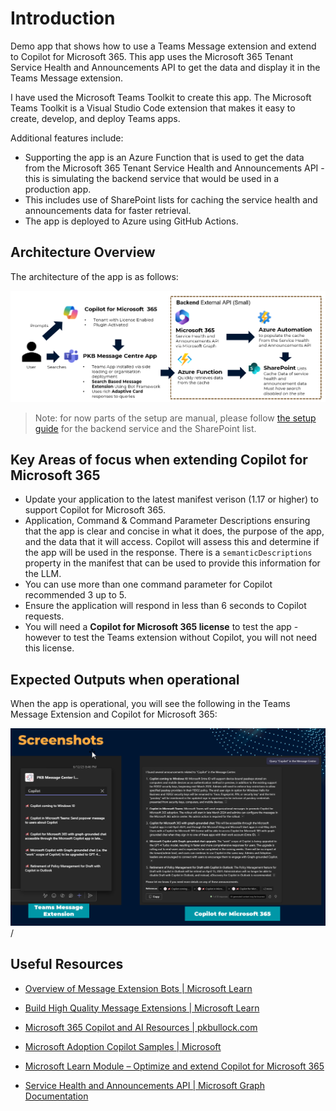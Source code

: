 # Introduction

Demo app that shows how to use a Teams Message extension and extend to Copilot for Microsoft 365. This app uses the Microsoft 365 Tenant Service Health and Announcements API to get the data and display it in the Teams Message extension.

I have used the Microsoft Teams Toolkit to create this app. The Microsoft Teams Toolkit is a Visual Studio Code extension that makes it easy to create, develop, and deploy Teams apps.


Additional features include:

- Supporting the app is an Azure Function that is used to get the data from the Microsoft 365 Tenant Service Health and Announcements API - this is simulating the backend service that would be used in a production app.
- This includes use of SharePoint lists for caching the service health and announcements data for faster retrieval.
- The app is deployed to Azure using GitHub Actions.

## Architecture Overview

The architecture of the app is as follows:

![Architecture Diagram of the App](./docs/assets/architecture.png)

> Note: for now parts of the setup are manual, please follow [the setup guide](docs/setup.md) for the backend service and the SharePoint list.

## Key Areas of focus when extending Copilot for Microsoft 365

- Update your application to the latest manifest verison (1.17 or higher) to support Copilot for Microsoft 365.
- Application, Command & Command Parameter Descriptions ensuring that the app is clear and concise in what it does, the purpose of the app, and the data that it will access. Copilot will assess this and determine if the app will be used in the response. There is a `semanticDescriptions` property in the manifest that can be used to provide this information for the LLM.
- You can use more than one command parameter for Copilot recommended 3 up to 5.
- Ensure the application will respond in less than 6 seconds to Copilot requests.
- You will need a **Copilot for Microsoft 365 license** to test the app - however to test the Teams extension without Copilot, you will not need this license.

## Expected Outputs when operational

When the app is operational, you will see the following in the Teams Message Extension and Copilot for Microsoft 365:

![Teams Message Extension & Copilot Output Example](./docs/assets/output-example.png)/

## Useful Resources

- [Overview of Message Extension Bots | Microsoft Learn](https://learn.microsoft.com/en-us/microsoft-365-copilot/extensibility/overview-message-extension-bot?WT.mc_id=M365-MVP-5003816 
)
- [Build High Quality Message Extensions | Microsoft Learn](https://learn.microsoft.com/en-us/microsoftteams/platform/messaging-extensions/high-quality-message-extension?WT.mc_id=M365-MVP-5003816 
)
- [Microsoft 365 Copilot and AI Resources | pkbullock.com](https://pkbullock.com/blog/2023/m365-copilot-and-ai-resources)
- [Microsoft Adoption Copilot Samples | Microsoft](https://adoption.microsoft.com/en-us/sample-solution-gallery/?keyword=&sort-by=updateDateTime-true&page=1&product=Microsoft+365+Copilot&WT.mc_id=M365-MVP-5003816)
- [Microsoft Learn Module – Optimize and extend Copilot for Microsoft 365
](https://learn.microsoft.com/en-us/training/modules/optimize-and-extend-microsoft-365-copilot?WT.mc_id=M365-MVP-5003816 
)


- [Service Health and Announcements API | Microsoft Graph Documentation](https://learn.microsoft.com/en-us/graph/api/resources/service-communications-api-overview?view=graph-rest-1.0)